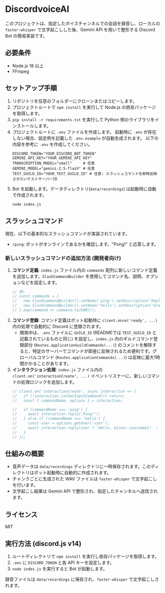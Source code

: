# DiscordvoiceAI

このプロジェクトは、指定したボイスチャンネルでの会話を録音し、ローカルの `faster-whisper` で文字起こしした後、Gemini API を用いて整形する Discord Bot の簡易実装です。

## 必要条件

- Node.js 18 以上
- FFmpeg

## セットアップ手順

1. リポジトリを任意のフォルダーにクローンまたはコピーします。
2. プロジェクトルートで `npm install` を実行して Node.js の依存パッケージを取得します。
3. `pip install -r requirements.txt` を実行して Python 側のライブラリをインストールします。
4. プロジェクトルートに `.env` ファイルを作成します。
   起動時に `.env` が存在しない場合、設定例を記載した `.env.example` が自動生成されます。
   以下の内容を参考に `.env` を作成してください。
   ```
   DISCORD_TOKEN="YOUR_DISCORD_BOT_TOKEN"
   GEMINI_API_KEY="YOUR_GEMINI_API_KEY"
   TRANSCRIPTION_MODEL="small"     # 任意
   GEMINI_MODEL="gemini-2.5-flash" # 任意
   TEST_GUILD_ID="YOUR_TEST_GUILD_ID" # 任意: スラッシュコマンドを即時反映させたいテストサーバーID
   ```
5. Bot を起動します。データディレクトリ(`data/recordings`) は起動時に自動で作成されます。
   ```bash
   node index.js
   ```
## スラッシュコマンド

現在、以下の基本的なスラッシュコマンドが実装されています。

-   `/ping`: ボットがオンラインであるかを確認します。"Pong!" と応答します。

### 新しいスラッシュコマンドの追加方法 (開発者向け)

1.  **コマンド定義**: `index.js` ファイル内の `commands` 配列に新しいコマンド定義を追加します。`SlashCommandBuilder` を使用してコマンド名、説明、オプションなどを設定します。
    ```javascript
    // 例:
    // const commands = [
    //   new SlashCommandBuilder().setName('ping').setDescription('Replies with Pong!'),
    //   new SlashCommandBuilder().setName('hello').setDescription('Greets the user.').addUserOption(option => option.setName('user').setDescription('The user to greet')),
    // ].map(command => command.toJSON());
    ```
2.  **コマンド登録**: コマンド定義はボット起動時に `client.once('ready', ...)` 内の処理で自動的に Discord に登録されます。
    *   開発中は、`.env` ファイルに `GUILD_ID` (READMEでは `TEST_GUILD_ID` と記載されているものと同じ) を設定し、`index.js` 内のギルドコマンド登録部分 (`Routes.applicationGuildCommands(...)`) のコメントを解除すると、特定のサーバーでコマンドが即座に反映されるため便利です。グローバルコマンド (`Routes.applicationCommands(...)`) は反映に最大1時間かかることがあります。
3.  **インタラクション処理**: `index.js` ファイル内の `client.on('interactionCreate', ...)` イベントリスナーに、新しいコマンドの処理ロジックを追加します。
    ```javascript
    // client.on('interactionCreate', async interaction => {
    //   if (!interaction.isChatInputCommand()) return;
    //   const { commandName, options } = interaction;

    //   if (commandName === 'ping') {
    //     await interaction.reply('Pong!');
    //   } else if (commandName === 'hello') {
    //     const user = options.getUser('user');
    //     await interaction.reply(user ? `Hello, ${user.username}!` : 'Hello there!');
    //   }
    // });
    ```

## 仕組みの概要

- 音声データは `data/recordings` ディレクトリに一時保存されます。このディレクトリはボット起動時に自動的に作成されます。
- チャンクごとに生成された WAV ファイルは `faster-whisper` で文字起こしを行います。
- 文字起こし結果は Gemini API で整形され、指定したチャンネルへ送信されます。

## ライセンス

MIT

## 実行方法 (discord.js v14)

1. ルートディレクトリで `npm install` を実行し依存パッケージを取得します。
2. `.env` に `DISCORD_TOKEN` と各 API キーを設定します。
3. `node index.js` を実行すると Bot が起動します。

録音ファイルは `data/recordings` に保存され、`faster-whisper` で文字起こしされます。
